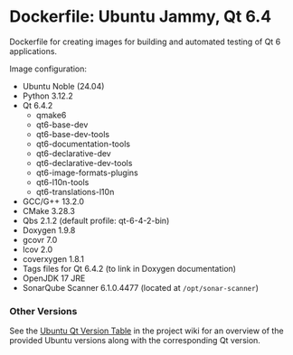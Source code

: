 # Dockerfile: Ubuntu Jammy, Qt 6.4

Dockerfile for creating images for building and automated testing of Qt 6 applications.

Image configuration:
- Ubuntu Noble (24.04)
- Python 3.12.2
- Qt 6.4.2
	- qmake6
	- qt6-base-dev
	- qt6-base-dev-tools
	- qt6-documentation-tools
	- qt6-declarative-dev
	- qt6-declarative-dev-tools
	- qt6-image-formats-plugins
	- qt6-l10n-tools
	- qt6-translations-l10n
- GCC/G++ 13.2.0
- CMake 3.28.3
- Qbs 2.1.2 (default profile: qt-6-4-2-bin)
- Doxygen 1.9.8
- gcovr 7.0
- lcov 2.0
- coverxygen 1.8.1
- Tags files for Qt 6.4.2 (to link in Doxygen documentation)
- OpenJDK 17 JRE
- SonarQube Scanner 6.1.0.4477 (located at `/opt/sonar-scanner`)


### Other Versions ###
See the [Ubuntu Qt Version Table](https://github.com/j-ulrich/docker_qt/wiki/Ubuntu-Qt-Version-Table) in the project
wiki for an overview of the provided Ubuntu versions along with the corresponding Qt version.